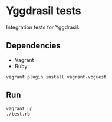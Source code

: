 Yggdrasil tests
===============

Integration tests for Yggdrasil.



Dependencies
------------

* Vagrant
* Ruby

```
vagrant plugin install vagrant-vbguest
```



Run
---

```
vagrant up
./test.rb
```
